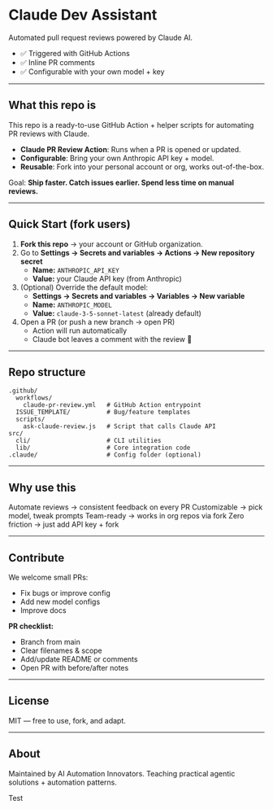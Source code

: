# Claude Dev Assistant

Automated pull request reviews powered by Claude AI.

- ✅ Triggered with GitHub Actions
- ✅ Inline PR comments
- ✅ Configurable with your own model + key

***

## What this repo is

This repo is a ready-to-use GitHub Action + helper scripts for automating PR reviews with Claude.

- **Claude PR Review Action**: Runs when a PR is opened or updated.
- **Configurable**: Bring your own Anthropic API key + model.
- **Reusable**: Fork into your personal account or org, works out-of-the-box.

Goal: **Ship faster. Catch issues earlier. Spend less time on manual reviews.**

***

## Quick Start (fork users)

1. **Fork this repo** → your account or GitHub organization.
2. Go to **Settings → Secrets and variables → Actions → New repository secret**
    - **Name:** `ANTHROPIC_API_KEY`
    - **Value:** your Claude API key (from Anthropic)
3. (Optional) Override the default model:
    - **Settings → Secrets and variables → Variables → New variable**
    - **Name:** `ANTHROPIC_MODEL`
    - **Value:** `claude-3-5-sonnet-latest` (already default)
4. Open a PR (or push a new branch → open PR)
    - Action will run automatically
    - Claude bot leaves a comment with the review 🎉

***

## Repo structure

```text
.github/
  workflows/
    claude-pr-review.yml   # GitHub Action entrypoint
  ISSUE_TEMPLATE/          # Bug/feature templates
  scripts/
    ask-claude-review.js   # Script that calls Claude API
src/
  cli/                     # CLI utilities
  lib/                     # Core integration code
.claude/                   # Config folder (optional)
```


***

## Why use this

Automate reviews → consistent feedback on every PR
Customizable → pick model, tweak prompts
Team-ready → works in org repos via fork
Zero friction → just add API key + fork

***

## Contribute

We welcome small PRs:

- Fix bugs or improve config
- Add new model configs
- Improve docs

**PR checklist:**

- Branch from main
- Clear filenames \& scope
- Add/update README or comments
- Open PR with before/after notes

***

## License

MIT — free to use, fork, and adapt.

***

## About

Maintained by AI Automation Innovators.
Teaching practical agentic solutions + automation patterns.


Test
